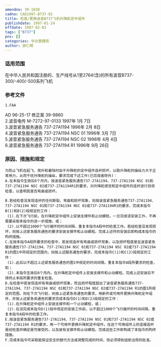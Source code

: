 ```yaml
---
amendno: 39-1830  
cadno: CAD1997-B737-02  
title: 检查/更换波音B737飞机升降舵定中组件  
publishdate: 1997-01-24  
effdate: 1997-02-03  
tags: ["B737"]  
pns: []  
categories: 华北管理局  
author: 邵仁明  
---
```

  
### 适用范围  
在中华人民共和国注册的、生产线号从1至2764(含)的所有波音B737-300/-400/-500系列飞机  
  
<!--more-->  
### 参考文件  
    1.FAA  
AD 96-25-17 修正案 39-9860  
    2.波音电传 M-7272-97-0133  1997年 1月 7日  
    3.波音紧急服务通告 737-27A1194  1996年 2月 8日  
    4.波音紧急服务通告 737-27A1194 NSC 01 1996年 3月 7日  
    5.波音紧急服务通告 737-27A1194 NSC 02 1996年 4月 4日  
    6.波音紧急服务通告 737-27A1194 R1  1996年 9月 26日  
  
### 原因、措施和规定  
    为防止飞机在起飞、爬升和着陆时由于升降舵的定中组件连杆损坏，以致升降舵的操纵力大于正常用力，从而干扰升降舵的操纵，要求完成下述工作(已完成者除外)：  
    A.在本指令生效后6个月内，按波音紧急服务通告737-27A1194、737-27A1194 NSC 01和737-27A1194 NSC 02或737-27A1194R1的要求，对升降舵感觉和定中组件的连杆进行目视检查，以查明其是否弯曲或损坏。  
  
    B.若经检查没发现连杆的任何断裂、弯曲和损坏现象，则按波音紧急服务通告737-27A1194、737-27A1194 NSC 01和737-27A1194 NSC 02或737-27A1194R1的要求，完成本指令B(1)和B(2)段规定的工作：  
     (1).在下次飞行前，在升降舵定中组件上安装支撑件和止动螺栓。一旦完成该安装工作，不再需要采取本指令的进一步措施，或；  
     (2).以不超过1000个飞行循环的时间间隔，重复本指令A段中的检查工作。若经检查没发现损坏，则按上述紧急服务通告的要求安装支撑件和止动螺栓。完成上述件的安装后即构成本指令的昀终措施。  
    C.在按本指令A段所要求的检查中，若发现连杆有弯曲或损坏现象，以及损坏程度是在波音紧急服务通告737-27A1194、737-27A1194 NSC 01和737-27A1194 NSC 02或737-27A1194 R1的图1中所规定的范围内，则按上述服务通告的要求，完成本指令C(1)和C(2)段规定的工作：  
     (1).此后以不超过上述紧急服务通告的图1中规定的时间间隔，重复本指令A段所要求的检查，和；  
     (2).本指令生效后6个月内，在升降舵定中组件上安装支撑件和止动螺栓。完成上述安装后不得终止本段所要求的重复检查。  
    D.在检查中若发现连杆有弯曲或损坏现象，而且损坏程度超出了波音紧急服务通告737-27A1194、737-27A1194 NSC 01和737-27A1194 NSC 02或737-27A1194 R1的图1所规定的范围，则在下次飞行前，则按上述紧急务通告的要求，用新件或可用件更换升降舵定中组件，并按上述紧急务通告的要求完成本指令D(1)和D(2)段规定的工作：  
     (1).在升降舵定中组件上安装支撑件和一个止动螺栓，或；  
     (2).在没完成本指令D(1)段中规定的安装工作前，以不超过1000个飞行循环的时间间隔，重复本指令A段中的检查工作。  
    E.按波音紧急服务通告737-27A1194、737-27A1194 NSC 01和737-27A1194 NSC 02或737-27A1194 R1的要求，用一个可用件更换升降舵定中组件。在这个可用组件上的连接连杆是经检查并确定是可接受的，以及装有支撑件和止动螺栓。完成这些工作即构成了本指令的昀终措施。          
    F.完成本指令可采取能保证安全的替代方法或调整完成的时间，但必须得到适航当局的批准。  
  
